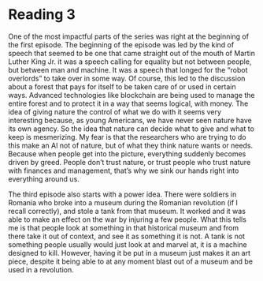 <h1>Reading 3</h1>

One of the most impactful parts of the series was right at the beginning of the first episode. The beginning of the episode was led by the kind of speech that seemed to be one that came straight out of the mouth of Martin Luther King Jr. it was a speech calling for equality but not between people, but between man and machine. It was a speech that longed for the “robot overlords” to take over in some way. Of course, this led to the discussion about a forest that pays for itself to be taken care of or used in certain ways. Advanced technologies like blockchain are being used to manage the entire forest and to protect it in a way that seems logical, with money. The idea of giving nature the control of what we do with it seems very interesting because, as young Americans, we have never seen nature have its own agency. So the idea that nature can decide what to give and what to keep is mesmerizing. My fear is that the researchers who are trying to do this make an AI not of nature, but of what they think nature wants or needs. Because when people get into the picture, everything suddenly becomes driven by greed. People don’t trust nature, or trust people who trust nature with finances and management, that’s why we sink our hands right into everything around us. 

The third episode also starts with a power idea. There were soldiers in Romania who broke into a museum during the Romanian revolution (if I recall correctly), and stole a tank from that museum. It worked and it was able to make an effect on the war by injuring a few people. What this tells me is that people look at something in that historical museum and from there take it out of context, and see it as something it is not. A tank is not something people usually would just look at and marvel at, it is a machine designed to kill. However, having it be put in a museum just makes it an art piece, despite it being able to at any moment blast out of a museum and be used in a revolution.
